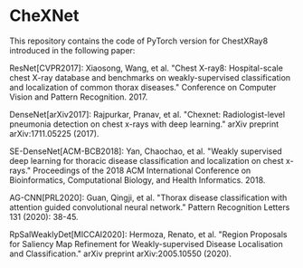 # CheXNet

This repository contains the code of PyTorch version for ChestXRay8 introduced in the following paper:

ResNet[CVPR2017]: Xiaosong, Wang, et al. "Chest X-ray8: Hospital-scale chest X-ray database and benchmarks on weakly-supervised classification and localization of common thorax diseases." Conference on Computer Vision and Pattern Recognition. 2017.

DenseNet[arXiv2017]: Rajpurkar, Pranav, et al. "Chexnet: Radiologist-level pneumonia detection on chest x-rays with deep learning." arXiv preprint arXiv:1711.05225 (2017).

SE-DenseNet[ACM-BCB2018]: Yan, Chaochao, et al. "Weakly supervised deep learning for thoracic disease classification and localization on chest x-rays." Proceedings of the 2018 ACM International Conference on Bioinformatics, Computational Biology, and Health Informatics. 2018.

AG-CNN[PRL2020]: Guan, Qingji, et al. "Thorax disease classification with attention guided convolutional neural network." Pattern Recognition Letters 131 (2020): 38-45.

RpSalWeaklyDet[MICCAI2020]: Hermoza, Renato, et al. "Region Proposals for Saliency Map Refinement for Weakly-supervised Disease Localisation and Classification." arXiv preprint arXiv:2005.10550 (2020).


        